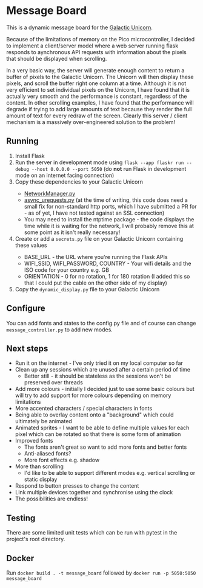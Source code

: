 # Message Board

This is a dynamic message board for the [Galactic Unicorn](https://shop.pimoroni.com/products/galactic-unicorn). 

Because of the limitations of memory on the Pico microcontroller, I decided to implement a client/server model where a web server running flask responds to aynchronous API requests with information about the pixels that should be displayed when scrolling.

In a very basic way, the server will generate enough content to return a buffer of pixels to the Galactic Unicorn. The Unicorn will then display these pixels, and scroll the buffer right one column at a time. Although it is not very efficient to set individual pixels on the Unicorn, I have found that it is actually very smooth and the performance is constant, regardless of the content. In other scrolling examples, I have found that the performance will degrade if trying to add large amounts of text because they render the full amount of text for every redraw of the screen. Clearly this server / client mechanism is a massively over-engineered solution to the problem!

## Running

<ol>
<li>Install Flask</li>
<li>Run the server in development mode using <code>flask --app flaskr run --debug --host 0.0.0.0 --port 5050</code> (do <b>not</b> run Flask in development mode on an internet facing connection)</li>
<li>Copy these dependencies to your Galactic Unicorn </li>
<ul>
<li><a href="https://github.com/pimoroni/supercon6/blob/main/005%20Pimoroni%20MicroPython%20Code/common/network_manager.py">NetworkManager.py</a></li>
<li><a href="https://github.com/StevenRuest/async_urequests"> async_urequests.py</a> (at the time of writing, this code does need a small fix for non-standard http ports, which I have submitted a PR for - as of yet, I have not tested against an SSL connection)</li>
<li>You may need to install the ntptime package - the code displays the time while it is waiting for the network, I will probably remove this at some point as it isn't really necessary!</li>
</ul>
<li>Create or add a <code>secrets.py</code> file on your Galactic Unicorn containing these values</li>
<ul>
<li>BASE_URL - the URL where you're running the Flask APIs</li>
<li>WIFI_SSID, WIFI_PASSWORD, COUNTRY - Your wifi details and the ISO code for your country e.g. GB</li>
<li>ORIENTATION - 0 for no rotation, 1 for 180 rotation (I added this so that I could put the cable on the other side of my display)</li>
</ul>
<li>Copy the <code>dynamic_display.py</code> file to your Galactic Unicorn</li>
</ol>

## Configure
You can add fonts and states to the config.py file and of course can change `message_controller.py` to add new modes.

## Next steps
* Run it on the internet - I've only tried it on my local computer so far
* Clean up any sessions which are unused after a certain period of time
  * Better still - it should be stateless as the sessions won't be preserved over threads
* Add more colours - initially I decided just to use some basic colours but will try to add support for more colours depending on memory limitations
* More accented characters / special characters in fonts
* Being able to overlay content onto a "background" which could ultimately be animated
* Animated sprites - I want to be able to define multiple values for each pixel which can be rotated so that there is some form of animation
* Improved fonts
  * The fonts aren't great so want to add more fonts and better fonts
  * Anti-aliased fonts?
  * More font effects e.g. shadow
* More than scrolling
  * I'd like to be able to support different modes e.g. vertical scrolling or static display
* Respond to button presses to change the content
* Link multiple devices together and synchronise using the clock
* The possibilities are endless!

## Testing

There are some limited unit tests which can be run with pytest in the project's root directory.

## Docker

Run `docker build . -t message_board` followed by `docker run -p 5050:5050 message_board`